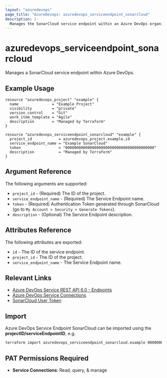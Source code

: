 ```yaml
---
layout: "azuredevops"
page_title: "AzureDevops: azuredevops_serviceendpoint_sonarcloud"
description: |-
  Manages the SonarCloud service endpoint within an Azure DevOps organization.
---
```


# azuredevops_serviceendpoint_sonarcloud
Manages a SonarCloud service endpoint within Azure DevOps. 

## Example Usage

```hcl
resource "azuredevops_project" "example" {
  name               = "Example Project"
  visibility         = "private"
  version_control    = "Git"
  work_item_template = "Agile"
  description        = "Managed by Terraform"
}

resource "azuredevops_serviceendpoint_sonarcloud" "example" {
  project_id            = azuredevops_project.example.id
  service_endpoint_name = "Example SonarCloud"
  token                 = "0000000000000000000000000000000000000000"
  description           = "Managed by Terraform"
}
```

## Argument Reference

The following arguments are supported:

* `project_id` - (Required) The ID of the project.
* `service_endpoint_name` - (Required) The Service Endpoint name.
* `token` - (Required) Authentication Token generated through SonarCloud (go to `My Account > Security > Generate Tokens`).
* `description` - (Optional) The Service Endpoint description.

## Attributes Reference

The following attributes are exported:

* `id` - The ID of the service endpoint.
* `project_id` - The ID of the project.
* `service_endpoint_name` - The Service Endpoint name.

## Relevant Links

- [Azure DevOps Service REST API 6.0 - Endpoints](https://docs.microsoft.com/en-us/rest/api/azure/devops/serviceendpoint/endpoints?view=azure-devops-rest-6.0)
- [Azure DevOps Service Connections](https://docs.microsoft.com/en-us/azure/devops/pipelines/library/service-endpoints?view=azure-devops&tabs=yaml)
- [SonarCloud User Token](https://docs.sonarcloud.io/advanced-setup/user-accounts/)

## Import
Azure DevOps Service Endpoint SonarCloud can be imported using the **projectID/serviceEndpointID**, e.g.

```sh
terraform import azuredevops_serviceendpoint_sonarcloud.example 00000000-0000-0000-0000-000000000000/00000000-0000-0000-0000-000000000000
```

## PAT Permissions Required

- **Service Connections**: Read, query, & manage
